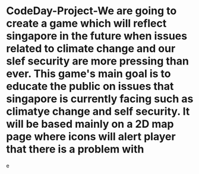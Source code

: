 # CodeDay-Project-We are going to create a game which will reflect singapore in the future when issues related to climate change and our slef security are more pressing than ever. This game's main goal is to educate the public on issues that singapore is currently facing such as climatye change and self security. It will be based mainly on a 2D map page where icons will alert player that there is a problem with 
e